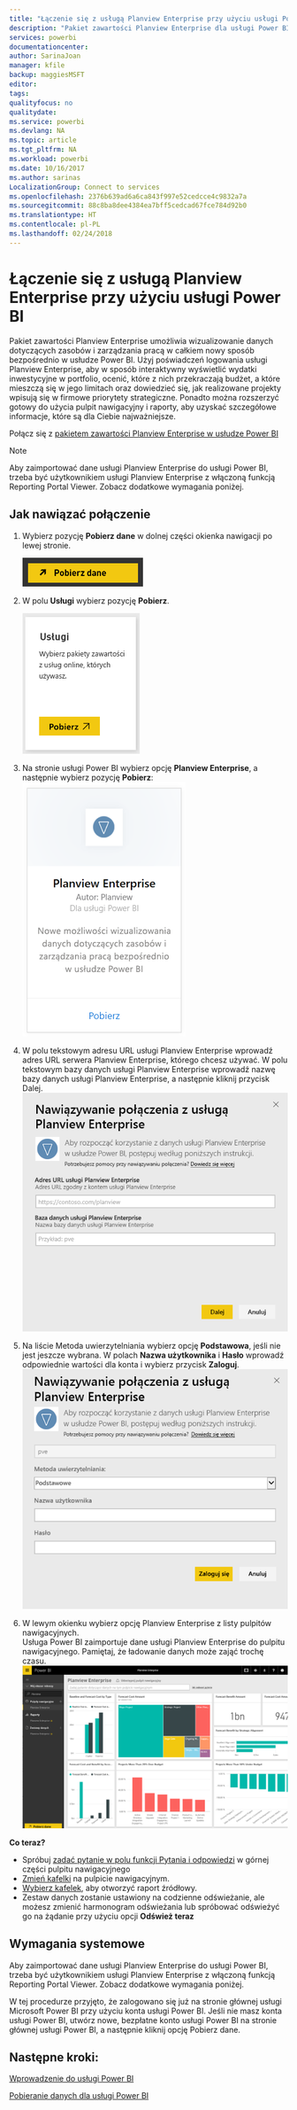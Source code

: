 ```yaml
---
title: "Łączenie się z usługą Planview Enterprise przy użyciu usługi Power BI"
description: "Pakiet zawartości Planview Enterprise dla usługi Power BI"
services: powerbi
documentationcenter: 
author: SarinaJoan
manager: kfile
backup: maggiesMSFT
editor: 
tags: 
qualityfocus: no
qualitydate: 
ms.service: powerbi
ms.devlang: NA
ms.topic: article
ms.tgt_pltfrm: NA
ms.workload: powerbi
ms.date: 10/16/2017
ms.author: sarinas
LocalizationGroup: Connect to services
ms.openlocfilehash: 2376b639ad6a6ca843f997e52cedcce4c9832a7a
ms.sourcegitcommit: 88c8ba8dee4384ea7bff5cedcad67fce784d92b0
ms.translationtype: HT
ms.contentlocale: pl-PL
ms.lasthandoff: 02/24/2018
---
```

# <a name="connect-to-planview-enterprise-with-power-bi"></a>Łączenie się z usługą Planview Enterprise przy użyciu usługi Power BI
Pakiet zawartości Planview Enterprise umożliwia wizualizowanie danych dotyczących zasobów i zarządzania pracą w całkiem nowy sposób bezpośrednio w usłudze Power BI. Użyj poświadczeń logowania usługi Planview Enterprise, aby w sposób interaktywny wyświetlić wydatki inwestycyjne w portfolio, ocenić, które z nich przekraczają budżet, a które mieszczą się w jego limitach oraz dowiedzieć się, jak realizowane projekty wpisują się w firmowe priorytety strategiczne. Ponadto można rozszerzyć gotowy do użycia pulpit nawigacyjny i raporty, aby uzyskać szczegółowe informacje, które są dla Ciebie najważniejsze.

Połącz się z [pakietem zawartości Planview Enterprise w usłudze Power BI](https://app.powerbi.com/getdata/services/planview-enterprise)

>[!NOTE]
>Aby zaimportować dane usługi Planview Enterprise do usługi Power BI, trzeba być użytkownikiem usługi Planview Enterprise z włączoną funkcją Reporting Portal Viewer. Zobacz dodatkowe wymagania poniżej.

## <a name="how-to-connect"></a>Jak nawiązać połączenie
1. Wybierz pozycję **Pobierz dane** w dolnej części okienka nawigacji po lewej stronie.
   
    ![](media/service-connect-to-planview/get.png)
2. W polu **Usługi** wybierz pozycję **Pobierz**.
   
    ![](media/service-connect-to-planview/services.png)
3. Na stronie usługi Power BI wybierz opcję **Planview Enterprise**, a następnie wybierz pozycję **Pobierz**:  
    ![](media/service-connect-to-planview/planview.png)
4. W polu tekstowym adresu URL usługi Planview Enterprise wprowadź adres URL serwera Planview Enterprise, którego chcesz używać. W polu tekstowym bazy danych usługi Planview Enterprise wprowadź nazwę bazy danych usługi Planview Enterprise, a następnie kliknij przycisk Dalej.  
    ![](media/service-connect-to-planview/params.png)
5. Na liście Metoda uwierzytelniania wybierz opcję **Podstawowa**, jeśli nie jest jeszcze wybrana. W polach **Nazwa użytkownika** i **Hasło** wprowadź odpowiednie wartości dla konta i wybierz przycisk **Zaloguj**.  
   ![](media/service-connect-to-planview/creds.png)
6. W lewym okienku wybierz opcję Planview Enterprise z listy pulpitów nawigacyjnych.  
     Usługa Power BI zaimportuje dane usługi Planview Enterprise do pulpitu nawigacyjnego. Pamiętaj, że ładowanie danych może zająć trochę czasu.  
    ![](media/service-connect-to-planview/dashboard.png)

**Co teraz?**

* Spróbuj [zadać pytanie w polu funkcji Pytania i odpowiedzi](power-bi-q-and-a.md) w górnej części pulpitu nawigacyjnego
* [Zmień kafelki](service-dashboard-edit-tile.md) na pulpicie nawigacyjnym.
* [Wybierz kafelek](service-dashboard-tiles.md), aby otworzyć raport źródłowy.
* Zestaw danych zostanie ustawiony na codzienne odświeżanie, ale możesz zmienić harmonogram odświeżania lub spróbować odświeżyć go na żądanie przy użyciu opcji **Odśwież teraz**

## <a name="system-requirements"></a>Wymagania systemowe
Aby zaimportować dane usługi Planview Enterprise do usługi Power BI, trzeba być użytkownikiem usługi Planview Enterprise z włączoną funkcją Reporting Portal Viewer. Zobacz dodatkowe wymagania poniżej.

W tej procedurze przyjęto, że zalogowano się już na stronie głównej usługi Microsoft Power BI przy użyciu konta usługi Power BI. Jeśli nie masz konta usługi Power BI, utwórz nowe, bezpłatne konto usługi Power BI na stronie głównej usługi Power BI, a następnie kliknij opcję Pobierz dane.

## <a name="next-steps"></a>Następne kroki:

[Wprowadzenie do usługi Power BI](service-get-started.md)

[Pobieranie danych dla usługi Power BI](service-get-data.md)